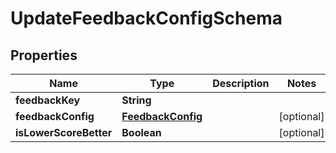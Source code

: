

# UpdateFeedbackConfigSchema


## Properties

| Name | Type | Description | Notes |
|------------ | ------------- | ------------- | -------------|
|**feedbackKey** | **String** |  |  |
|**feedbackConfig** | [**FeedbackConfig**](FeedbackConfig.md) |  |  [optional] |
|**isLowerScoreBetter** | **Boolean** |  |  [optional] |



